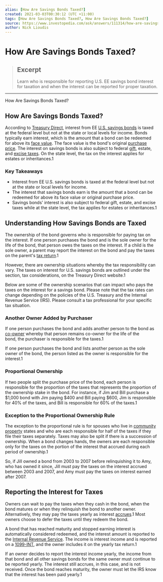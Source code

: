 ```yaml
---
alias: [How Are Savings Bonds Taxed?]
created: 2021-03-03T00:30:12 (UTC +11:00)
tags: [How Are Savings Bonds Taxed?, How Are Savings Bonds Taxed?]
source: https://www.investopedia.com/ask/answers/111314/how-are-savings-bonds-taxed.asp
author: Nick Lioudis
---
```


# How Are Savings Bonds Taxed?

> ## Excerpt
> Learn who is responsible for reporting U.S. EE savings bond interest for taxation and when the interest can be reported for proper taxation.

---

How Are Savings Bonds Taxed?
## How Are Savings Bonds Taxed?

According to [Treasury Direct](https://www.investopedia.com/terms/t/treasurydirect.asp), interest from EE [U.S. savings bonds](https://www.investopedia.com/terms/u/ussavingsbonds.asp) is taxed at the federal level but not at the state or local levels for income. Bonds typically earn interest, which is the amount that a bond can be redeemed for above its [face value](https://www.investopedia.com/terms/f/facevalue.asp). The face value is the bond's original [purchase price](https://www.investopedia.com/terms/p/purchaseprice.asp). The interest on savings bonds is also subject to federal [gift](https://www.investopedia.com/terms/g/gifttax.asp), estate, and [excise taxes](https://www.investopedia.com/terms/e/excisetax.asp). On the state level, the tax on the interest applies for estates or inheritances.1

### Key Takeaways

-   Interest from EE U.S. savings bonds is taxed at the federal level but not at the state or local levels for income.
-   The interest that savings bonds earn is the amount that a bond can be redeemed for above its face value or original purchase price.
-   Savings bonds' interest is also subject to federal gift, estate, and excise taxes while at the state level, the tax applies for estates or inheritances.1

## Understanding How Savings Bonds are Taxed

The ownership of the bond governs who is responsible for paying tax on the interest. If one person purchases the bond and is the sole owner for the life of the bond, that person owes the taxes on the interest. If a child is the sole owner, a parent may report the interest on the bond and pay the taxes on the parent's [tax return](https://www.investopedia.com/terms/t/taxreturn.asp).1

However, there are ownership situations whereby the tax responsibility can vary. The taxes on interest for U.S. savings bonds are outlined under the section, tax considerations, on the Treasury Direct website.1

Below are some of the ownership scenarios that can impact who pays the taxes on the interest for a savings bond. Please note that the tax rates can change depending on the policies of the U.S. Treasury and the Internal Revenue Service (IRS). Please consult a tax professional for your specific tax situation.

### Another Owner Added by Purchaser

If one person purchases the bond and adds another person to the bond as [co-owner](https://www.investopedia.com/terms/c/co-owner.asp) whereby that person remains co-owner for the life of the bond, the purchaser is responsible for the taxes.1

If one person purchases the bond and lists another person as the sole owner of the bond, the person listed as the owner is responsible for the interest.1

### Proportional Ownership

If two people split the purchase price of the bond, each person is responsible for the proportion of the taxes that represents the proportion of the ownership stake in the bond. For instance, if Jim and Bill purchase a $1,000 bond with Jim paying $400 and Bill paying $600, Jim is responsible for 40% of the taxes, and Bill is responsible for 60% of the taxes.1

### Exception to the Proportional Ownership Rule

The exception to the proportional rule is for spouses who live in [community property](https://www.investopedia.com/terms/c/communityproperty.asp) states and who are each responsible for half of the taxes if they file their taxes separately. Taxes may also be split if there is a succession of ownership. When a bond changes hands, the owners are each responsible only for the taxes on the portion of the interest that accrued during each period of ownership.1

So, if Jill owned a bond from 2003 to 2007 before relinquishing it to Amy, who has owned it since, Jill must pay the taxes on the interest accrued between 2003 and 2007, and Amy must pay the taxes on interest earned after 2007.

## Reporting the Interest for Taxes

Owners can wait to pay the taxes when they cash in the bond, when the bond matures or when they relinquish the bond to another owner. Alternatively, they may pay the taxes yearly as interest [accrues](https://www.investopedia.com/terms/a/accrue.asp).1 Most owners choose to defer the taxes until they redeem the bond.

A bond that has reached maturity and stopped earning interest is automatically considered redeemed, and the interest amount is reported to the [Internal Revenue Service](https://www.investopedia.com/terms/i/irs.asp). The income is interest income and is reported on a [1099-INT](https://www.investopedia.com/terms/f/form-1099-int.asp), and the owner includes it on the yearly tax return.1

If an owner decides to report the interest income yearly, the income from that bond and all other savings bonds for the same owner must continue to be reported yearly. The interest still accrues, in this case, and is not received. Once the bond reaches maturity, the owner must let the IRS know that the interest has been paid yearly.1
